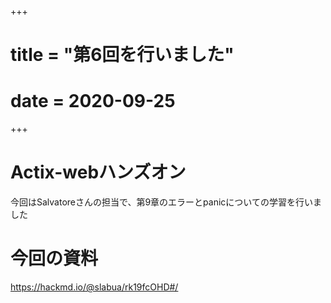 +++
# title = "第6回を行いました"
# date = 2020-09-25
+++

# Actix-webハンズオン

今回はSalvatoreさんの担当で、第9章のエラーとpanicについての学習を行いました

# 今回の資料

https://hackmd.io/@slabua/rk19fcOHD#/
